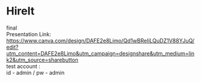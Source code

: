 # HireIt
final<br>
Presentation Link:<br>
https://www.canva.com/design/DAFE2e8Limo/Qd1wBReIiLQuDZ1V88YJuQ/edit?utm_content=DAFE2e8Limo&utm_campaign=designshare&utm_medium=link2&utm_source=sharebutton<br>
test account :<br>
id - admin / pw - admin
